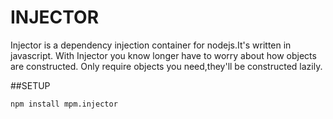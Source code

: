 INJECTOR
========

Injector is a dependency injection container for nodejs.It's written in javascript.
With Injector you know longer have to worry about how objects are constructed.
Only require objects you need,they'll be constructed lazily.

##SETUP

    npm install mpm.injector


